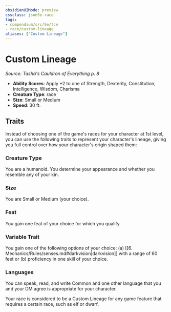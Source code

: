 ```yaml
---
obsidianUIMode: preview
cssclass: json5e-race
tags:
- compendium/src/5e/tce
- race/custom-lineage
aliases: ["Custom Lineage"]
---
```

# Custom Lineage
*Source: Tasha's Cauldron of Everything p. 8*  

- **Ability Scores**: Apply +2 to one of Strength, Dexterity, Constitution, Intelligence, Wisdom, Charisma
- **Creature Type**: race
- **Size**: Small or Medium
- **Speed**: 30 ft.

## Traits

Instead of choosing one of the game's races for your character at 1st level, you can use the following traits to represent your character's lineage, giving you full control over how your character's origin shaped them:

### Creature Type

You are a humanoid. You determine your appearance and whether you resemble any of your kin.

### Size

You are Small or Medium (your choice).

### Feat

You gain one feat of your choice for which you qualify.

### Variable Trait

You gain one of the following options of your choice: (a) [[6. Mechanics/Rules/senses.md#darkvision\|darkvision]] with a range of 60 feet or (b) proficiency in one skill of your choice.

### Languages

You can speak, read, and write Common and one other language that you and your DM agree is appropriate for your character.

Your race is considered to be a Custom Lineage for any game feature that requires a certain race, such as elf or dwarf.